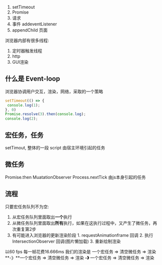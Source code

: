 1. setTimeout
2. Promise
3. 请求
4. 事件 addeventListener
5. appendChild 页面

浏览器内部有很多线程:
1. 定时器触发线程
2. http
3. GUI渲染 

## 什么是 Event-loop
  浏览器协调用户交互，渲染，网络，采取的一个策略    

```js
setTimeout(() => {
 console.log(1);
}, 0)
Promise.resolve(3).then(console.log);
console.log(2);
```

## 宏任务，任务
setTimout, 整体的一段 script 
由宿主环境引起的任务
## 微任务
Promise.then  MuatationObserver Process.nextTick
由js本身引起的任务


## 流程
只要宏任务队列不为空:
  1. 从宏任务队列里面取出**一个**执行
  2. 从微任务队列里面取出**所有**执行，如果在这执行过程中，又产生了微任务，再次重复第2步
  3. 有可能进入浏览器的更新渲染阶段
    1. requestAnimationframe 回调
    2. 执行 IntersectionObserver 回调(图片懒加载)
    3. 重新绘制渲染

以60 fps 每一帧花费16.666ms
我们的渲染是
一个宏任务 => 清空微任务 => 渲染 **-》**一个宏任务 => 清空微任务 => 渲染 **-》** 一个宏任务 => 清空微任务 => 渲染
